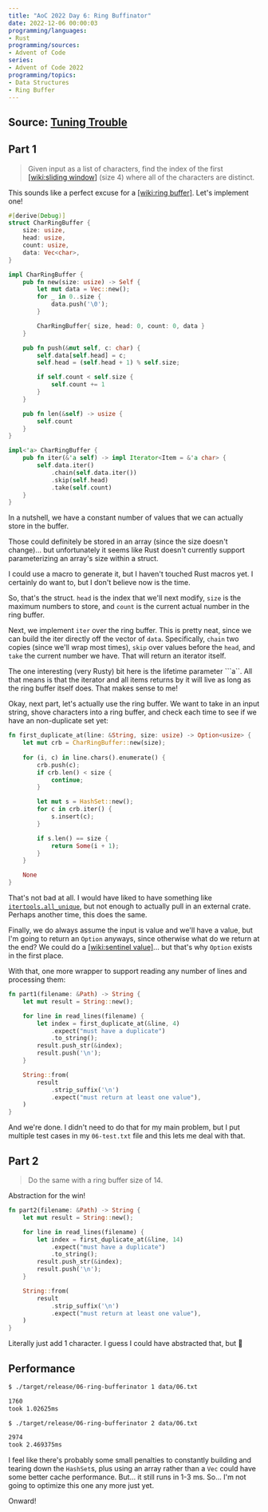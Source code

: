 ```yaml
---
title: "AoC 2022 Day 6: Ring Buffinator"
date: 2022-12-06 00:00:03
programming/languages:
- Rust
programming/sources:
- Advent of Code
series:
- Advent of Code 2022
programming/topics:
- Data Structures
- Ring Buffer
---
```

## Source: [Tuning Trouble](https://adventofcode.com/2022/day/6)

## Part 1

> Given input as a list of characters, find the index of the first [[wiki:sliding window]]() (size 4) where all of the characters are distinct.

<!--more-->

This sounds like a perfect excuse for a [[wiki:ring buffer]](). Let's implement one!

```rust
#[derive(Debug)]
struct CharRingBuffer {
    size: usize,
    head: usize,
    count: usize,
    data: Vec<char>,
}

impl CharRingBuffer {
    pub fn new(size: usize) -> Self {
        let mut data = Vec::new();
        for _ in 0..size {
            data.push('\0');
        }

        CharRingBuffer{ size, head: 0, count: 0, data }
    }

    pub fn push(&mut self, c: char) {
        self.data[self.head] = c;
        self.head = (self.head + 1) % self.size;

        if self.count < self.size {
            self.count += 1
        }
    }

    pub fn len(&self) -> usize {
        self.count
    }
}

impl<'a> CharRingBuffer {
    pub fn iter(&'a self) -> impl Iterator<Item = &'a char> {
        self.data.iter()
            .chain(self.data.iter())
            .skip(self.head)
            .take(self.count)
    }
}
```

In a nutshell, we have a constant number of values that we can actually store in the buffer. 

Those could definitely be stored in an array (since the size doesn't change)... but unfortunately it seems like Rust doesn't currently support parameterizing an array's size within a struct. 

I could use a macro to generate it, but I haven't touched Rust macros yet. I certainly do want to, but I don't believe now is the time. 

So, that's the struct. `head` is the index that we'll next modify, `size` is the maximum numbers to store, and `count` is the current actual number in the ring buffer. 

Next, we implement `iter` over the ring buffer. This is pretty neat, since we can build the iter directly off the vector of `data`. Specifically, `chain` two copies (since we'll wrap most times), `skip` over values before the `head`, and `take` the current number we have. That will return an iterator itself. 

The one interesting (very Rusty) bit here is the lifetime parameter ```a``. All that means is that the iterator and all items returns by it will live as long as the ring buffer itself does. That makes sense to me!

Okay, next part, let's actually use the ring buffer. We want to take in an input string, shove characters into a ring buffer, and check each time to see if we have an non-duplicate set yet:

```rust
fn first_duplicate_at(line: &String, size: usize) -> Option<usize> {
    let mut crb = CharRingBuffer::new(size);
    
    for (i, c) in line.chars().enumerate() {
        crb.push(c);
        if crb.len() < size {
            continue;
        }

        let mut s = HashSet::new();
        for c in crb.iter() {
            s.insert(c);
        }

        if s.len() == size {
            return Some(i + 1);
        }
    }

    None
}
```

That's not bad at all. I would have liked to have something like [`itertools.all_unique`](https://docs.rs/itertools/latest/itertools/trait.Itertools.html#method.all_unique), but not enough to actually pull in an external crate. Perhaps another time, this does the same. 

Finally, we do always assume the input is value and we'll have a value, but I'm going to return an `Option` anyways, since otherwise what do we return at the end? We could do a [[wiki:sentinel value]]()... but that's why `Option` exists in the first place. 

With that, one more wrapper to support reading any number of lines and processing them:

```rust
fn part1(filename: &Path) -> String {
    let mut result = String::new();

    for line in read_lines(filename) {
        let index = first_duplicate_at(&line, 4)
            .expect("must have a duplicate")
            .to_string();
        result.push_str(&index);
        result.push('\n');
    }

    String::from(
        result
            .strip_suffix('\n')
            .expect("must return at least one value"),
    )
}
```

And we're done. I didn't need to do that for my main problem, but I put multiple test cases in my `06-test.txt` file and this lets me deal with that. 

## Part 2

> Do the same with a ring buffer size of 14. 

Abstraction for the win!

```rust
fn part2(filename: &Path) -> String {
    let mut result = String::new();

    for line in read_lines(filename) {
        let index = first_duplicate_at(&line, 14)
            .expect("must have a duplicate")
            .to_string();
        result.push_str(&index);
        result.push('\n');
    }

    String::from(
        result
            .strip_suffix('\n')
            .expect("must return at least one value"),
    )
}
```

Literally just add 1 character. I guess I could have abstracted that, but :shrug:

## Performance

```bash
$ ./target/release/06-ring-bufferinator 1 data/06.txt

1760
took 1.02625ms

$ ./target/release/06-ring-bufferinator 2 data/06.txt

2974
took 2.469375ms
```

I feel like there's probably some small penalties to constantly building and tearing down the `HashSet`s, plus using an array rather than a `Vec` could have some better cache performance. But... it still runs in 1-3 ms. So... I'm not going to optimize this one any more just yet.

Onward!
